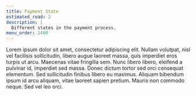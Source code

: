 ```yaml
---
title: Payment State
estimated_read: 2
description: |
  Different states in the payment process.
menu_order: 2400
---
```


Lorem ipsum dolor sit amet, consectetur adipiscing elit. Nullam volutpat, nisl
vel facilisis sollicitudin, libero augue laoreet massa, quis imperdiet eros
turpis ut arcu. Maecenas vitae fringilla sem. Nunc libero libero, eleifend a
pulvinar id, imperdiet sed massa. Donec dictum tortor sed orci consequat
elementum. Sed sollicitudin finibus libero eu maximus. Aliquam bibendum ipsum id
arcu aliquam, vitae laoreet sapien pretium. Mauris non commodo neque. Sed vel
leo orci.
